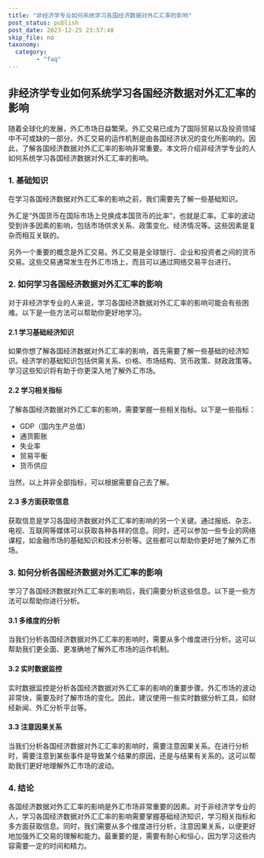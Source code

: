 ```yaml
---
title: "非经济学专业如何系统学习各国经济数据对外汇汇率的影响"
post_status: publish
post_date: 2023-12-25 23:57:48
skip_file: no
taxonomy:
  category:
        - "faq"
---
```


## 非经济学专业如何系统学习各国经济数据对外汇汇率的影响

随着全球化的发展，外汇市场日益繁荣。外汇交易已成为了国际贸易以及投资领域中不可或缺的一部分。外汇交易的运作机制是由各国经济状况的变化所影响的。因此，了解各国经济数据对外汇汇率的影响非常重要。本文将介绍非经济学专业的人如何系统学习各国经济数据对外汇汇率的影响。

### 1. 基础知识

在学习各国经济数据对外汇汇率的影响之前，我们需要先了解一些基础知识。

外汇是“外国货币在国际市场上兑换成本国货币的比率”，也就是汇率。汇率的波动受到许多因素的影响，包括市场供求关系、政策变化、经济情况等。这些因素是复杂而相互关联的。

另外一个重要的概念是外汇交易。外汇交易是全球银行、企业和投资者之间的货币交易。这些交易通常发生在外汇市场上，而且可以通过网络交易平台进行。

### 2. 如何学习各国经济数据对外汇汇率的影响

对于非经济学专业的人来说，学习各国经济数据对外汇汇率的影响可能会有些困难。以下是一些方法可以帮助你更好地学习。

#### 2.1 学习基础经济知识

如果你想了解各国经济数据对外汇汇率的影响，首先需要了解一些基础的经济知识。经济学的基础知识包括供需关系、价格、市场结构、货币政策、财政政策等。学习这些知识将有助于你更深入地了解外汇市场。

#### 2.2 学习相关指标

了解各国经济数据对外汇汇率的影响，需要掌握一些相关指标。以下是一些指标：

- GDP（国内生产总值）
- 通货膨胀
- 失业率
- 贸易平衡
- 货币供应

当然，以上并非全部指标，可以根据需要自己去了解。

#### 2.3 多方面获取信息

获取信息是学习各国经济数据对外汇汇率的影响的另一个关键。通过报纸、杂志、电视、互联网等媒体可以获取各种各样的信息。同时，还可以参加一些专业的网络课程，如金融市场的基础知识和技术分析等。这些都可以帮助你更好地了解外汇市场。

### 3. 如何分析各国经济数据对外汇汇率的影响

学习了各国经济数据对外汇汇率的影响后，我们需要分析这些信息。以下是一些方法可以帮助你进行分析。

#### 3.1 多维度的分析

当我们分析各国经济数据对外汇汇率的影响时，需要从多个维度进行分析。这可以帮助我们更全面、更准确地了解外汇市场的运作机制。

#### 3.2 实时数据监控

实时数据监控是分析各国经济数据对外汇汇率的影响的重要步骤。外汇市场的波动非常快，需要及时了解市场的变化。因此，建议使用一些实时数据分析工具，如财经新闻、外汇分析平台等。

#### 3.3 注意因果关系

当我们分析各国经济数据对外汇汇率的影响时，需要注意因果关系。在进行分析时，需要注意到某些事件是导致某个结果的原因，还是与结果有关系的。这可以帮助我们更好地理解外汇市场的波动。

### 4. 结论

各国经济数据对外汇汇率的影响是外汇市场非常重要的因素。对于非经济学专业的人，学习各国经济数据对外汇汇率的影响需要掌握基础经济知识，学习相关指标和多方面获取信息。同时，我们需要从多个维度进行分析，注意因果关系，以便更好地加强外汇交易的理解和能力。最重要的是，需要有耐心和恒心，因为学习这些内容需要一定的时间和精力。
